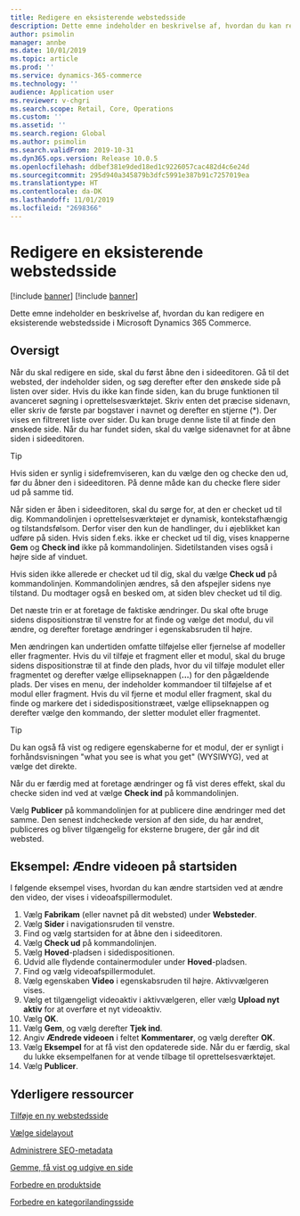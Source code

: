 ```yaml
---
title: Redigere en eksisterende webstedsside
description: Dette emne indeholder en beskrivelse af, hvordan du kan redigere en eksisterende webstedsside i Microsoft Dynamics 365 Commerce.
author: psimolin
manager: annbe
ms.date: 10/01/2019
ms.topic: article
ms.prod: ''
ms.service: dynamics-365-commerce
ms.technology: ''
audience: Application user
ms.reviewer: v-chgri
ms.search.scope: Retail, Core, Operations
ms.custom: ''
ms.assetid: ''
ms.search.region: Global
ms.author: psimolin
ms.search.validFrom: 2019-10-31
ms.dyn365.ops.version: Release 10.0.5
ms.openlocfilehash: ddbef381e9ded18ed1c9226057cac482d4c6e24d
ms.sourcegitcommit: 295d940a345879b3dfc5991e387b91c7257019ea
ms.translationtype: HT
ms.contentlocale: da-DK
ms.lasthandoff: 11/01/2019
ms.locfileid: "2698366"
---
```

# <a name="modify-an-existing-site-page"></a>Redigere en eksisterende webstedsside

[!include [banner](includes/preview-banner.md)]
[!include [banner](includes/banner.md)]

Dette emne indeholder en beskrivelse af, hvordan du kan redigere en eksisterende webstedsside i Microsoft Dynamics 365 Commerce.

## <a name="overview"></a>Oversigt

Når du skal redigere en side, skal du først åbne den i sideeditoren. Gå til det websted, der indeholder siden, og søg derefter efter den ønskede side på listen over sider. Hvis du ikke kan finde siden, kan du bruge funktionen til avanceret søgning i oprettelsesværktøjet. Skriv enten det præcise sidenavn, eller skriv de første par bogstaver i navnet og derefter en stjerne (\*). Der vises en filtreret liste over sider. Du kan bruge denne liste til at finde den ønskede side. Når du har fundet siden, skal du vælge sidenavnet for at åbne siden i sideeditoren.

> [!TIP]
> Hvis siden er synlig i sidefremviseren, kan du vælge den og checke den ud, før du åbner den i sideeditoren. På denne måde kan du checke flere sider ud på samme tid.

Når siden er åben i sideeditoren, skal du sørge for, at den er checket ud til dig. Kommandolinjen i oprettelsesværktøjet er dynamisk, kontekstafhængig og tilstandsfølsom. Derfor viser den kun de handlinger, du i øjeblikket kan udføre på siden. Hvis siden f.eks. ikke er checket ud til dig, vises knapperne **Gem** og **Check ind** ikke på kommandolinjen. Sidetilstanden vises også i højre side af vinduet.

Hvis siden ikke allerede er checket ud til dig, skal du vælge **Check ud** på kommandolinjen. Kommandolinjen ændres, så den afspejler sidens nye tilstand. Du modtager også en besked om, at siden blev checket ud til dig.

Det næste trin er at foretage de faktiske ændringer. Du skal ofte bruge sidens dispositionstræ til venstre for at finde og vælge det modul, du vil ændre, og derefter foretage ændringer i egenskabsruden til højre. 

Men ændringen kan undertiden omfatte tilføjelse eller fjernelse af modeller eller fragmenter. Hvis du vil tilføje et fragment eller et modul, skal du bruge sidens dispositionstræ til at finde den plads, hvor du vil tilføje modulet eller fragmentet og derefter vælge ellipseknappen (**...**) for den pågældende plads. Der vises en menu, der indeholder kommandoer til tilføjelse af et modul eller fragment. Hvis du vil fjerne et modul eller fragment, skal du finde og markere det i sidedispositionstræet, vælge ellipseknappen og derefter vælge den kommando, der sletter modulet eller fragmentet.

> [!TIP]
> Du kan også få vist og redigere egenskaberne for et modul, der er synligt i forhåndsvisningen "what you see is what you get" (WYSIWYG), ved at vælge det direkte.

Når du er færdig med at foretage ændringer og få vist deres effekt, skal du checke siden ind ved at vælge **Check ind** på kommandolinjen. 

Vælg **Publicer** på kommandolinjen for at publicere dine ændringer med det samme. Den senest indcheckede version af den side, du har ændret, publiceres og bliver tilgængelig for eksterne brugere, der går ind dit websted. 

## <a name="example-change-the-video-on-the-home-page"></a>Eksempel: Ændre videoen på startsiden

I følgende eksempel vises, hvordan du kan ændre startsiden ved at ændre den video, der vises i videoafspillermodulet.

1. Vælg **Fabrikam** (eller navnet på dit websted) under **Websteder**.
1. Vælg **Sider** i navigationsruden til venstre.
1. Find og vælg startsiden for at åbne den i sideeditoren.
1. Vælg **Check ud** på kommandolinjen.
1. Vælg **Hoved**-pladsen i sidedispositionen.
1. Udvid alle flydende containermoduler under **Hoved**-pladsen.
1. Find og vælg videoafspillermodulet.
1. Vælg egenskaben **Video** i egenskabsruden til højre. Aktivvælgeren vises.
1. Vælg et tilgængeligt videoaktiv i aktivvælgeren, eller vælg **Upload nyt aktiv** for at overføre et nyt videoaktiv.
1. Vælg **OK**.
1. Vælg **Gem**, og vælg derefter **Tjek ind**.
1. Angiv **Ændrede videoen** i feltet **Kommentarer**, og vælg derefter **OK**.
1. Vælg **Eksempel** for at få vist den opdaterede side. Når du er færdig, skal du lukke eksempelfanen for at vende tilbage til oprettelsesværktøjet.
1. Vælg **Publicer**.

## <a name="additional-resources"></a>Yderligere ressourcer

[Tilføje en ny webstedsside](add-new-page.md)

[Vælge sidelayout](select-page-layouts.md)

[Administrere SEO-metadata](manage-seo-metadata.md)

[Gemme, få vist og udgive en side](save-preview-publish-page.md)

[Forbedre en produktside](enrich-product-page.md)

[Forbedre en kategorilandingsside](enrich-category-page.md)
